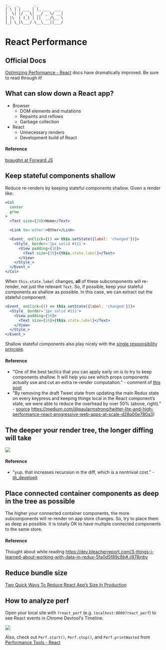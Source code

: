 ```
._   _       _            
| \ | | ___ | |_ ___  ___
|  \| |/ _ \| __/ _ \/ __|
| |\  | (_) | ||  __/\__ \
|_| \_|\___/ \__\___||___/

```

# React Performance

## Official Docs
[Optimizing Performance - React](https://facebook.github.io/react/docs/optimizing-performance.html) docs have dramatically improved. Be sure to read through it!

## What can slow down a React app?
- Browser
  - DOM elements and mutations
  - Repaints and reflows
  - Garbage collection
- React
  - Unnecessary renders
  - Development build of React

#### Reference
[bvaughn at Forward JS](https://bvaughn.github.io/forward-js-2017/#/4/7)

## Keep stateful components shallow
Reduce re-renders by keeping stateful components shallow. Given a render like:

```jsx
<Col
  center
  grow
>
  <Text size={20}>Home</Text>

  <Link to='other'>Other</Link>

  <Event_ onClick={() => this.setState({label: 'changed'})}>
    <Style_ border='1px solid #111'>
      <View padding={16}>
        <Text size={16}>{this.state.label}</Text>
      </View>
    </Style_>
  </Event_>
</Col>
```

When `this.state.label` changes, **all** of these subcomponents will re-render, not just the relevant `Text`. So, if possible, keep your stateful components as shallow as possible. In this case, we can extract out the stateful component:

```jsx
<Event_ onClick={() => this.setState({label: 'changed'})}>
  <Style_ border='1px solid #111'>
    <View padding={16}>
      <Text size={16}>{this.state.label}</Text>
    </View>
  </Style_>
</Event_>
```

Shallow stateful components also play nicely with the [single responsibility principle](https://en.wikipedia.org/wiki/Single_responsibility_principle).

#### Reference
- "One of the best tactics that you can apply early on is to try to keep components shallow. It will help you see which props components actually use and cut an extra re-render computation." - comment of [this post](https://marmelab.com/blog/2017/02/06/react-is-slow-react-is-fast.html)
- "By removing the draft Tweet state from updating the main Redux state on every keypress and keeping things local in the React component’s state, we were able to reduce the overhead by over 50% (above, right)." - [source]() https://medium.com/@paularmstrong/twitter-lite-and-high-performance-react-progressive-web-apps-at-scale-d28a00e780a3)

## The deeper your render tree, the longer diffing will take
![](https://pbs.twimg.com/media/DBo1eKqV0AEms32.jpg)

#### Reference
- "yup. that increases recursion in the diff, which is a nontrivial cost." - [@_developit](https://twitter.com/_developit/status/872068281628282880)

## Place connected container components as deep in the tree as possible
The higher your connected container components, the more subcomponents will re-render on app store changes. So, try to place them as deep as possible. It is totally OK to have multiple connected components to the same store.

#### Reference
Thought about while reading https://dev.bleacherreport.com/3-things-i-learned-about-working-with-data-in-redux-5fa0d5f89c8b#.ij978jnby

## Reduce bundle size
[Two Quick Ways To Reduce React App’s Size In Production](https://medium.com/@rajaraodv/two-quick-ways-to-reduce-react-apps-size-in-production-82226605771a)

## How to analyze perf
Open your local site with `?react_perf` (e.g. `localhost:8080?react_perf`) to see React events in Chrome Devtool's Timeline.

![](https://cloud.githubusercontent.com/assets/810438/17909012/90eff4dc-697a-11e6-84c1-d83a07171585.png)

Also, check out `Perf.start()`, `Perf.stop()`, and `Perf.printWasted` from [Performance Tools - React](https://facebook.github.io/react/docs/perf.html)